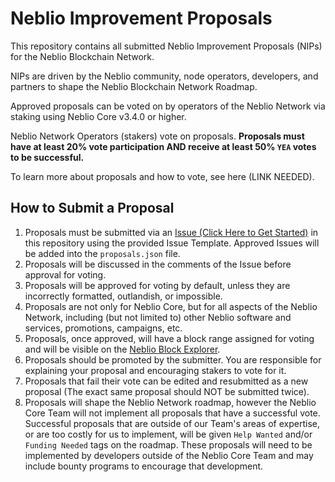 # Neblio Improvement Proposals

This repository contains all submitted Neblio Improvement Proposals (NIPs) for the Neblio Blockchain Network. 

NIPs are driven by the Neblio community, node operators, developers, and partners to shape the Neblio Blockchain Network Roadmap.

Approved proposals can be voted on by operators of the Neblio Network via staking using Neblio Core v3.4.0 or higher. 

Neblio Network Operators (stakers) vote on proposals. **Proposals must have at least 20% vote participation AND receive at least 50% `YEA` votes to be successful.**

To learn more about proposals and how to vote, see here (LINK NEEDED). 

## How to Submit a Proposal

1. Proposals must be submitted via an [Issue (Click Here to Get Started)](https://github.com/NeblioTeam/Neblio-Improvement-Proposals/issues/new?assignees=NeblioTeam&labels=&template=NIP-SUBMISSION.yml&title=%5BNew+NIP%5D%3A+NIP+Name+Here) in this repository using the provided Issue Template. Approved Issues will be added into the `proposals.json` file. 
2. Proposals will be discussed in the comments of the Issue before approval for voting. 
3. Proposals will be approved for voting by default, unless they are incorrectly formatted, outlandish, or impossible. 
4. Proposals are not only for Neblio Core, but for all aspects of the Neblio Network, including (but not limited to) other Neblio software and services, promotions, campaigns, etc.
5. Proposals, once approved, will have a block range assigned for voting and will be visible on the [Neblio Block Explorer](https://explorer.nebl.io/proposals).
6. Proposals should be promoted by the submitter. You are responsible for explaining your proposal and encouraging stakers to vote for it. 
7. Proposals that fail their vote can be edited and resubmitted as a new proposal (The exact same proposal should NOT be submitted twice).
8. Proposals will shape the Neblio Network roadmap, however the Neblio Core Team will not implement all proposals that have a successful vote. Successful proposals that are outside of our Team's areas of expertise, or are too costly for us to implement, will be given `Help Wanted` and/or `Funding Needed` tags on the roadmap. These proposals will need to be implemented by developers outside of the Neblio Core Team and may include bounty programs to encourage that development. 



